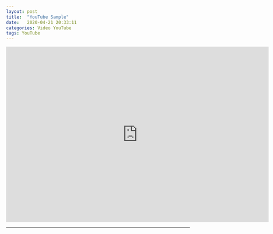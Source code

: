 ```yaml
---
layout: post
title:  "YouTube Sample"
date:   2020-04-21 20:33:11
categories: Video YouTube
tags: YouTube
---
```


<div class="item1">
<iframe width="720" height="480" src="https://www.youtube.com/embed/y78W8e_zeTg" align="center" frameborder="0" allow="accelerometer; autoplay; encrypted-media; gyroscope; picture-in-picture" allowfullscreen></iframe></div>

---